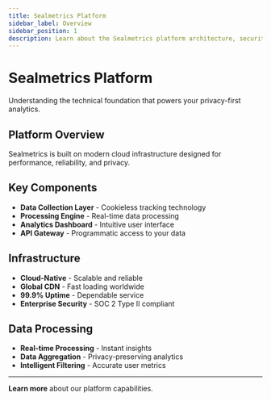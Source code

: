 ```yaml
---
title: Sealmetrics Platform
sidebar_label: Overview
sidebar_position: 1
description: Learn about the Sealmetrics platform architecture, security, and infrastructure.
---
```


# Sealmetrics Platform

Understanding the technical foundation that powers your privacy-first analytics.

## Platform Overview

Sealmetrics is built on modern cloud infrastructure designed for performance, reliability, and privacy.

## Key Components

- **Data Collection Layer** - Cookieless tracking technology
- **Processing Engine** - Real-time data processing
- **Analytics Dashboard** - Intuitive user interface
- **API Gateway** - Programmatic access to your data

## Infrastructure

- **Cloud-Native** - Scalable and reliable
- **Global CDN** - Fast loading worldwide
- **99.9% Uptime** - Dependable service
- **Enterprise Security** - SOC 2 Type II compliant

## Data Processing

- **Real-time Processing** - Instant insights
- **Data Aggregation** - Privacy-preserving analytics
- **Intelligent Filtering** - Accurate user metrics

---

**Learn more** about our platform capabilities.

